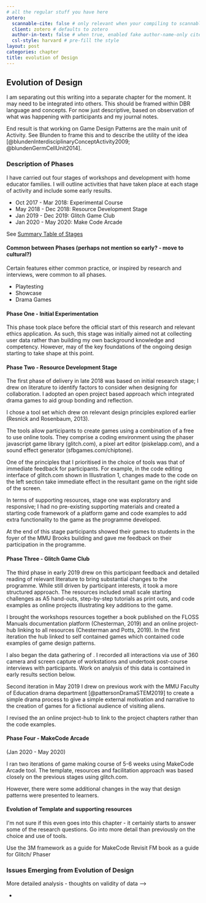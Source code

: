```yaml
---
# all the regular stuff you have here
zotero:
  scannable-cite: false # only relevant when your compiling to scannable-cite .odt
  client: zotero # defaults to zotero
  author-in-text: false # when true, enabled fake author-name-only cites by replacing it with the text of the last names of the authors
  csl-style: harvard # pre-fill the style
layout: post
categories: chapter
title: evolution of Design
---
```

## Evolution of Design

I am separating out this writing into a separate chapter for the moment. It may need to be integrated into others.
This should be framed within DBR language and concepts.
For now just descriptive, based on observation of what was happening with participants and my journal notes.

End result is that working on Game Design Patterns are the main unit of Activity. See Blunden to frame this and to describe the utility of the idea  [@blundenInterdisciplinaryConceptActivity2009; @blundenGermCellUnit2014].

<!--
There's lots to add in here.
chapters\planning\methodology_chapter\methodology_chapter_late_2020.odt.md
https://drive.google.com/drive/u/1/folders/1D-VhVj-NgN3qgk3YEx4HZEozf_1UOGtE
 -->

### Description of Phases

I have carried out four stages of workshops and development with home educator families. I will outline activities that have taken place at each stage of activity and include some early results.

- Oct 2017 - Mar 2018: Experimental Course
- May 2018 - Dec 2018: Resource Development Stage
- Jan 2019 - Dec 2019: Glitch Game Club
- Jan 2020 - May 2020: Make Code Arcade

See [Summary Table of Stages](https://docs.google.com/document/d/1tBoXJWw-aZUcc8EsAvT195CtHLSM468YOCD0sGzOuoA/edit#)

#### Common between Phases (perhaps not mention so early? - move to cultural?)

Certain features either common practice, or inspired by research and interviews, were common to all phases.

* Playtesting
* Showcase
* Drama Games

#### Phase One - Initial Experimentation

This phase took place before the official start of this research and relevant ethics application. As such, this stage was initially aimed not at collecting user data rather than building my own background knowledge and competency. However, may of the key foundations of the ongoing design starting to take shape at this point.


#### Phase Two - Resource Development Stage

The first phase of delivery in late 2018 was based on initial research stage; I drew on literature to identify factors to consider when designing for collaboration. I adopted an open project based approach which integrated drama games to aid group bonding and reflection.

I chose a tool set which drew on relevant design principles explored earlier (Resnick and Rosenbaum, 2013).

The tools allow participants to create games using a combination of a free to use online tools. They comprise a coding environment using the phaser javascript game library (glitch.com), a pixel art editor (piskelapp.com), and a sound effect generator (sfbgames.com/chiptone).

 One of the principles that I prioritised in the choice of tools was that of immediate feedback for participants. For example, in the code editing interface of glitch.com shown in Illustration 1, changes made to the code on the left section take immediate effect in the resultant game on the right side of the screen.

In terms of supporting resources, stage one was exploratory and responsive; I had no pre-existing supporting materials and created a starting code framework of a platform game and code examples to add extra functionality to the game as the programme developed.

At the end of this stage participants showed their games to students in the foyer of the MMU Brooks building and gave me feedback on their participation in the programme.

#### Phase Three - Glitch Game Club

The third phase in early 2019 drew on this participant feedback and detailed reading of relevant literature to bring substantial changes to the programme. While still driven by participant interests, it took a more structured approach. The resources included small scale starting challenges as A5 hand-outs, step-by-step tutorials as print outs, and code examples as online projects illustrating key additions to the game.

I brought the workshops resources together a book published on the FLOSS Manuals documentation platform (Chesterman, 2019) and an online project-hub linking to all resources (Chesterman and Potts, 2019). In the first iteration the hub linked to self contained games which contained code examples of game design patterns.


<!-- I also carried out four video-recorded interviews with practitioners who work with creative methods and technology with young people or families. Early analysis of these interviews has helped shape the evolving design of my programme and has brought into focus key areas of interest already identified in journal entries. -->


I also began the data gathering of . I recorded all interactions via use of 360 camera and screen capture of workstations and undertook post-course interviews with participants. Work on analysis of this data is contained in early results section below.

Second iteration in May 2019 I drew on previous work with the MMU Faculty of Education drama department [@pattersonDramaSTEM2019] to create a simple drama process to give a simple external motivation and narrative to the creation of games for a fictional audience of visiting aliens.

I revised the  an online project-hub to link to the project chapters rather than the code examples.

#### Phase Four - MakeCode Arcade
(Jan 2020 - May 2020)

I ran two iterations of game making course of 5-6 weeks using MakeCode Arcade tool. The template, resources and facilitation approach was based closely on the previous stages using glitch.com.

However, there were some additional changes in the way that design patterns were presented to learners.


#### Evolution of Template and supporting resources

I'm not sure if this even goes into this chapter - it certainly starts to answer some of the research questions.
Go into more detail than previously on the choice and use of tools.

Use the 3M framework as a guide for MakeCode
Revisit FM book as a guide for Glitch/ Phaser

### Issues Emerging from Evolution of Design

More detailed analysis - thoughts on validity of data -->

-
